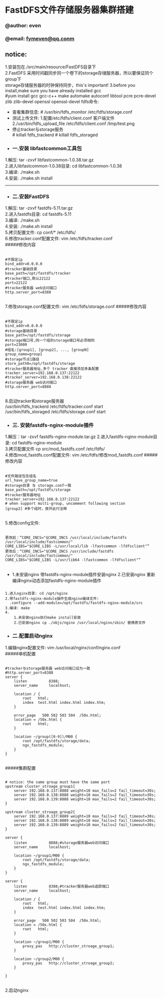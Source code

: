 # FastDFS文件存储服务器集群搭建
### @author: even   
### @email: fymeven@qq.conm  
## notice: 
1.安装包在./src/main/resource/FastDFS目录下  
2.FastDFS 采用时间戳同步同一个卷下的storage存储服务器，所以要保证同个group下  
storage存储服务器的时钟保持同步，this's important!
3.before you install,make sure you have already installed gcc  
    #yum install gcc gcc-c++ make automake autoconf libtool pcre pcre-devel zlib zlib-devel openssl openssl-devel
fdfs命令:
-   查看集群信息:
        # /usr/bin/fdfs_monitor /etc/fdfs/storage.conf
-   测试上传文件:
    1.配置/etc/fdfs/client.conf 客户端文件  
    2./usr/bin/fdfs_upload_file /etc/fdfs/client.conf /tmp/test.png  
-   停止tracker与storage服务  
        # killall fdfs_trackerd 
        # killall fdfs_storaged 
 - ### 一.安装 libfastcommon工具包    
1.解压: tar -zxvf libfastcommon-1.0.38.tar.gz  
2.进入libfastcommon-1.0.38目录: cd libfastcommon-1.0.38  
3.编译: ./make.sh  
4.安装: ./make.sh install
***
- ### 二.安装FastDFS 
1.解压: tar -zxvf fastdfs-5.11.tar.gz  
2.进入fastdfs目录:  cd fastdfs-5.11  
3.编译: ./make.sh  
4.安装: ./make.sh install  
5.拷贝配置文件: cp conf/* /etc/fdfs/  
6.修改tracker.conf配置文件: vim /etc/fdfs/tracker.conf  
#####修改内容
##
    #不限定ip
    bind_addr=0.0.0.0   
    #tracker基础目录
    base_path=/opt/fastdfs/tracker  
    #tracker端口,默认22122      
    port=22122   
    #tracker服务器 web访问端口
    http.server_port=8388
##    
7.修改storage.conf配置文件: vim /etc/fdfs/storage.conf
#####修改内容
##  
    #不限定ip
    bind_addr=0.0.0.0
    #storage基础目录
    base_path=/opt/fastdfs/storage
    #storage端口号,同一个组的storage端口号必须相同
    port=23000
    #组名:[group1], [group2], ..., [groupN]
    group_name=group1  
    #storage节点1路径
    store_path0=/opt/fastdfs/storage
    #tracker服务器地址,多个 tracker 直接添加多条配置
    tracker_server=192.168.0.137:22122
    #tracker_server=192.168.0.138:22122
    #storage服务器 web访问端口 
    http.server_port=8888  
##
8.启动tracker和storage服务器  
    /usr/bin/fdfs_trackerd /etc/fdfs/tracker.conf start   
    /usr/bin/fdfs_storaged /etc/fdfs/storage.conf start 
- ### 三. 安装fastdfs-nginx-module插件
1.解压：tar -zxvf fastdfs-nginx-module.tar.gz
2.进入fastdfs-nginx-module目录:  cd fastdfs-nginx-module  
3.拷贝配置文件 cp src/mod_fastdfs.conf /etc/fdfs/  
4.修改mod_fastdfs.conf配置文件: vim /etc/fdfs/修改mod_fastdfs.conf
#####修改内容
##  
    #文件路径包含组名
    url_have_group_name=true
    #storage目录 与 storage.conf一致
    base_path=/opt/fastdfs/storage
    #tracker服务器地址
    tracker_server=192.168.0.137:22122
    # when support multi-group, uncomment following section
    [group2] #多个组时，放开此行注释
## 
5.修改config文件:
##
    更改前：“CORE_INCS="$CORE_INCS /usr/local/include/fastdfs /usr/local/include/fastcommon/"
    CORE_LIBS="$CORE_LIBS -L/usr/local/lib -lfastcommon -lfdfsclient"”
    更改后：“CORE_INCS="$CORE_INCS /usr/include/fastdfs /usr/local/include/fastcommon/"
    CORE_LIBS="$CORE_LIBS -L/usr/lib64 -lfastcommon -lfdfsclient"”
##
- 1.未安装nginx
    带fastdfs-nginx-module插件安装nginx
  2.已安装nginx
    重新编译nginx动态添加fastdfs-nginx-module插件
#####
    1.进入nginx目录: cd /opt/nginx  
    2.带fastdfs-nginx-module插件生成nginx编译文件:  
      .configure --add-module=/opt/fastdfs/fastdfs-nginx-module/src  
    3.编译: make 
    4.
        1.未安装nginx执行make install安装
        2.已安装nginx cp ./objs/nginx /usr/local/nginx/sbin/ 替换原文件
- ### 二.配置启动nginx
1.编辑nginx配置文件: vim /usr/local/nginx/conf/nginx.conf  
#####单机配置  
##
    #tracker与storage服务器 web访问端口设为一致  
    #http.server_port=8388
    server {
        listen          8388;
        server_name     localhost;
    
        location / {
            root   html;
            index  test.html index.html index.htm;
        }
    
        error_page   500 502 503 504  /50x.html;
        location = /50x.html {
            root   html;
        }
    
        location ~/group([0-9])/M00 {
            root /opt/fastdfs/storage/data;
            ngx_fastdfs_module;
        }
    }
##
#####集群配置
##
    # notice: the same group must have the same port   
    upstream cluster_stroage_group1{
        server 192.168.0.137:8888 weight=10 max_fails=2 fail_timeout=30s;
        server 192.168.0.138:8888 weight=10 max_fails=2 fail_timeout=30s;
        server 192.168.0.139:8888 weight=10 max_fails=2 fail_timeout=30s;
    }
    
    upstream cluster_stroage_group2{
        server 192.168.0.137:8889 weight=10 max_fails=2 fail_timeout=30s;
        server 192.168.0.138:8889 weight=10 max_fails=2 fail_timeout=30s;
        server 192.168.0.139:8889 weight=10 max_fails=2 fail_timeout=30s;
    }
    
    server {
        listen          8888;#storage服务器web访问端口
        server_name     localhost;
        
        location ~/group1/M00 {
            root /opt/fastdfs/storage/data;
            ngx_fastdfs_module;
        }
    }
    
    server {
        listen          8388;#tracker服务器web追踪端口
        server_name     localhost;
    
        location / {
            root   html;
            index  test.html index.html index.htm;
        }
    
        error_page   500 502 503 504  /50x.html;
        location = /50x.html {
            root   html;
        }
    
        location ~/group1/M00 {
            proxy_pas   http://cluster_stroage_group1;
        }
        
        location ~/group2/M00 {
            proxy_pas   http://cluster_stroage_group2;
        }
    
    }
##
2.启动nginx
    
    